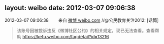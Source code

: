 layout: weibo
date: 2012-03-07 09:06:38
---
<meta name="referrer" content="no-referrer" />

2012-03-07 09:06:38  &nbsp;&nbsp;&nbsp;&nbsp;&nbsp;&nbsp; 来自 <a href="http://weibo.com/" rel="nofollow">微博 weibo.com</a>
//@公民教育关注2012: [话筒]
>  该账号因被投诉违反《微博社区公约》的相关规定，现已无法查看。查看帮助 https://kefu.weibo.com/faqdetail?id=13216

